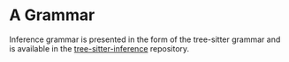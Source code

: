 # A Grammar

Inference grammar is presented in the form of the tree-sitter grammar and is available in the [tree-sitter-inference](https://github.com/Inferara/tree-sitter-inference) repository.
